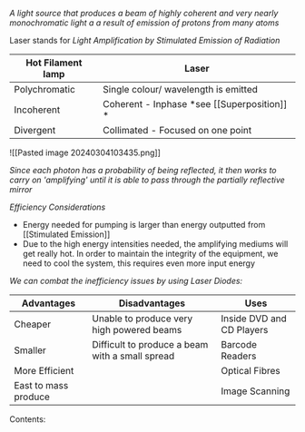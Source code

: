 *A light source that produces a beam of highly coherent and very nearly monochromatic light a a result of emission of protons from many atoms*

Laser stands for *Light Amplification by Stimulated Emission of Radiation*

| Hot Filament lamp | Laser                                       |
| ----------------- | ------------------------------------------- |
| Polychromatic     | Single colour/ wavelength is emitted        |
| Incoherent        | Coherent - Inphase *see [[Superposition]] * |
| Divergent         | Collimated - Focused on one point           |

![[Pasted image 20240304103435.png]]

*Since each photon has a probability of being reflected, it then works to carry on 'amplifying' until it is able to pass through the partially reflective mirror* 

*Efficiency Considerations*
- Energy needed for pumping is larger than energy outputted from [[Stimulated Emission]] 
- Due to the high energy intensities needed, the amplifying mediums will get really hot. In order to maintain the integrity of the equipment, we need to cool the system, this requires even more input energy

*We can combat the inefficiency issues by using Laser Diodes:*

| Advantages           | Disadvantages                                   | Uses                      |
| -------------------- | ----------------------------------------------- | ------------------------- |
| Cheaper              | Unable to produce very high powered beams       | Inside DVD and CD Players |
| Smaller              | Difficult to produce a beam with a small spread | Barcode Readers           |
| More Efficient       |                                                 | Optical Fibres            |
| East to mass produce |                                                 | Image Scanning            |
Contents:
```folder-index-content
```